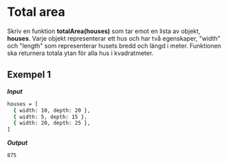 # Total area

Skriv en funktion **totalArea(houses)** som tar emot en lista av objekt, **houses**. Varje objekt representerar ett hus och har två egenskaper, "width" och "length" som representerar husets bredd och längd i meter. Funktionen ska returnera totala ytan för alla hus i kvadratmeter.

## Exempel 1

**_Input_**

```bash
houses = [
  { width: 10, depth: 20 },
  { width: 5, depth: 15 },
  { width: 20, depth: 25 },
]
```

**_Output_**

```bash
875
```
